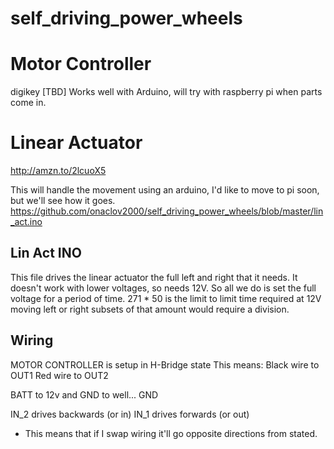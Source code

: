# self_driving_power_wheels

# Motor Controller
digikey [TBD]
Works well with Arduino, will try with raspberry pi when parts come in.

# Linear Actuator
http://amzn.to/2lcuoX5

This will handle the movement using an arduino, I'd like to move to pi soon, but we'll see how it goes.
https://github.com/onaclov2000/self_driving_power_wheels/blob/master/lin_act.ino

## Lin Act INO
This file drives the linear actuator the full left and right that it needs.
It doesn't work with lower voltages, so needs 12V. So all we do is set the full voltage for a period of time.
271 * 50 is the limit to limit time required at 12V
moving left or right subsets of that amount would require a division.

## Wiring
MOTOR CONTROLLER is setup in H-Bridge state
This means:
  Black wire to OUT1
  Red wire to OUT2

BATT to 12v and GND to well... GND

IN_2 drives backwards (or in)
IN_1 drives forwards (or out) 
* This means that if I swap wiring it'll go opposite directions from stated.




